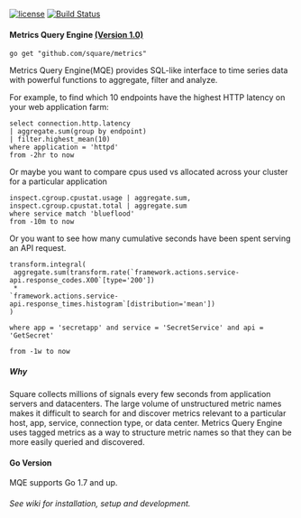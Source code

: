 [![license](https://img.shields.io/badge/license-apache_2.0-red.svg?style=flat)](https://raw.githubusercontent.com/square/metrics/master/LICENSE)
[![Build Status](https://travis-ci.org/square/metrics.svg?branch=master)](https://travis-ci.org/square/metrics)

#### Metrics Query Engine [(Version 1.0)](https://github.com/square/metrics/releases/tag/v1.0)

```
go get "github.com/square/metrics"
```

Metrics Query Engine(MQE) provides SQL-like interface to time series data with powerful functions to aggregate, filter and analyze.

For example, to find which 10 endpoints have the highest HTTP latency on your web application farm:

```
select connection.http.latency
| aggregate.sum(group by endpoint)
| filter.highest_mean(10)
where application = 'httpd'
from -2hr to now
```

Or maybe you want to compare cpus used vs allocated across your cluster for a particular application

```
inspect.cgroup.cpustat.usage | aggregate.sum,
inspect.cgroup.cpustat.total | aggregate.sum
where service match 'blueflood'
from -10m to now
```

Or you want to see how many cumulative seconds have been spent serving an API request.

```
transform.integral(
 aggregate.sum(transform.rate(`framework.actions.service-api.response_codes.X00`[type='200'])
 *
`framework.actions.service-api.response_times.histogram`[distribution='mean'])
)

where app = 'secretapp' and service = 'SecretService' and api = 'GetSecret'

from -1w to now
```

##### Why
Square collects millions of signals every few seconds from application servers and datacenters. The large volume of unstructured metric names makes it difficult to search for and discover metrics relevant to a particular host, app, service, connection type, or data center. Metrics Query Engine uses tagged metrics as a way to structure metric names so that they can be more easily queried and discovered.

#### Go Version

MQE supports Go 1.7 and up.


###### See wiki for installation, setup and development.
